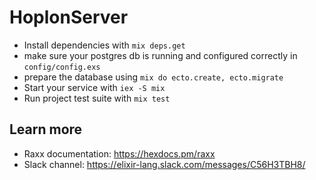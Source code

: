 # HoplonServer

- Install dependencies with `mix deps.get`
- make sure your postgres db is running and configured correctly in `config/config.exs`
- prepare the database using `mix do ecto.create, ecto.migrate`
- Start your service with `iex -S mix`
- Run project test suite with `mix test`

## Learn more

- Raxx documentation: https://hexdocs.pm/raxx
- Slack channel: https://elixir-lang.slack.com/messages/C56H3TBH8/

